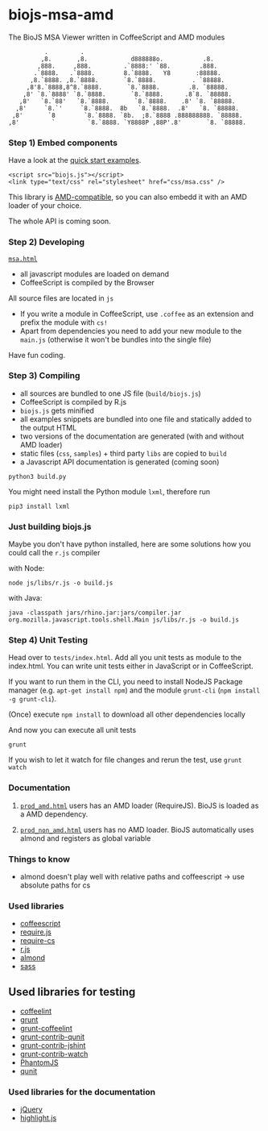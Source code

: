 biojs-msa-amd
==========

The BioJS MSA Viewer written in CoffeeScript and AMD modules

```
          .         .                                              
         ,8.       ,8.            d888888o.           .8.          
        ,888.     ,888.         .`8888:' `88.        .888.         
       .`8888.   .`8888.        8.`8888.   Y8       :88888.        
      ,8.`8888. ,8.`8888.       `8.`8888.          . `88888.       
     ,8'8.`8888,8^8.`8888.       `8.`8888.        .8. `88888.      
    ,8' `8.`8888' `8.`8888.       `8.`8888.      .8`8. `88888.     
   ,8'   `8.`88'   `8.`8888.       `8.`8888.    .8' `8. `88888.    
  ,8'     `8.`'     `8.`8888.  8b   `8.`8888.  .8'   `8. `88888.   
 ,8'       `8        `8.`8888. `8b.  ;8.`8888 .888888888. `88888.  
,8'         `         `8.`8888. `Y8888P ,88P'.8'       `8. `88888.
```


### Step 1) Embed components

Have a look at the [quick start examples](https://cdn.rawgit.com/greenify/biojs-msa-amd/master/msa.html).

```
<script src="biojs.js"></script>
<link type="text/css" rel="stylesheet" href="css/msa.css" />
```

This library is [AMD-compatible](#), so you can also embedd it with an AMD loader of your choice.

The whole API is coming soon.

### Step 2) Developing 

[`msa.html`](https://cdn.rawgit.com/greenify/biojs-msa-amd/master/msahtml)

* all javascript modules are loaded on demand
* CoffeeScript is compiled by the Browser

All source files are located in `js`

* If you write a module in CoffeeScript, use `.coffee` as an extension and prefix the module with `cs!`
* Apart from dependencies you need to add your new module to the `main.js` (otherwise it won't be bundles into the single file)

Have fun coding.

### Step 3) Compiling


* all sources are bundled to one JS file (`build/biojs.js`)
* CoffeeScript is compiled by R.js
* `biojs.js` gets minified
* all examples snippets are bundled into one file and statically added to the output HTML
* two versions of the documentation are generated (with and without AMD loader)
* static files (`css`, `samples`) + third party `libs` are copied to `build`
* a Javascript API documentation is generated (coming soon)

```
python3 build.py
```


You might need install the Python module `lxml`, therefore run
```
pip3 install lxml 
```

### Just building biojs.js

Maybe you don't have python installed, here are some solutions how you could call the `r.js` compiler


with Node:
```
node js/libs/r.js -o build.js
```

with Java:
```
java -classpath jars/rhino.jar:jars/compiler.jar org.mozilla.javascript.tools.shell.Main js/libs/r.js -o build.js
```

### Step 4) Unit Testing

Head over to `tests/index.html`. 
Add all you unit tests as module to the index.html. You can write unit tests either in JavaScript or in CoffeeScript.

If you want to run them in the CLI, you need to install NodeJS Package manager (e.g. `apt-get install npm`) and the module `grunt-cli` (`npm install -g grunt-cli`).

(Once) execute `npm install` to download all other dependencies locally

And now you can execute all unit tests
```
grunt
```

If you wish to let it watch for file changes and rerun the test, use `grunt watch`

### Documentation

1) [`prod_amd.html`](#)
users has an AMD loader (RequireJS). BioJS is loaded as a AMD dependency.
 
2) [`prod_non_amd.html`](#)
users has no AMD loader. BioJS automatically uses almond and registers as global variable

### Things to know

* almond doesn't play well with relative paths and coffeescript -> use absolute paths
  for cs

### Used libraries

* [coffeescript](https://github.com/jashkenas/coffee-script)
* [require.js](https://github.com/jrburke/requirejs)
* [require-cs](https://raw.githubusercontent.com/jrburke/require-cs/latest/cs.js)
* [r.js](https://github.com/jrburke/r.js/)
* [almond](https://github.com/jrburke/almond)
* [sass](http://sass-lang.com/)

## Used libraries for testing 

* [coffeelint](http://www.coffeelint.org/)
* [grunt](http://gruntjs.com/getting-started)
* [grunt-coffeelint](https://github.com/vojtajina/grunt-coffeelint)
* [grunt-contrib-qunit](https://github.com/gruntjs/grunt-contrib-qunit)
* [grunt-contrib-jshint](https://github.com/gruntjs/grunt-contrib-jshint)
* [grunt-contrib-watch](https://github.com/gruntjs/grunt-contrib-watch)
* [PhantomJS](http://phantomjs.org/)
* [qunit](http://qunitjs.com/)

### Used libraries for the documentation

* [jQuery](https://jquery.com/)
* [highlight.js](http://highlightjs.org/)
